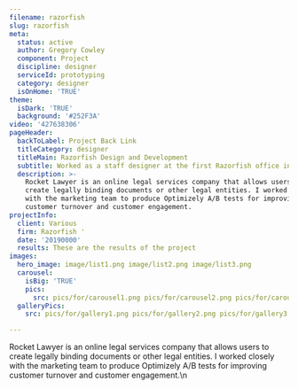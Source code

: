 ```yaml
---
filename: razorfish
slug: razorfish
meta:
  status: active
  author: Gregory Cowley
  component: Project
  discipline: designer
  serviceId: prototyping
  category: designer
  isOnHome: 'TRUE'
theme:
  isDark: 'TRUE'
  background: '#252F3A'
video: '427638306'
pageHeader:
  backToLabel: Project Back Link
  titleCategory: designer
  titleMain: Razorfish Design and Development
  subtitle: Worked as a staff designer at the first Razorfish office in San Francisco.
  description: >-
    Rocket Lawyer is an online legal services company that allows users to
    create legally binding documents or other legal entities. I worked closely
    with the marketing team to produce Optimizely A/B tests for improving
    customer turnover and customer engagement.
projectInfo:
  client: Various
  firm: Razorfish '
  date: '20190000'
  results: These are the results of the project
images:
  hero_image: image/list1.png image/list2.png image/list3.png
  carousel:
    isBig: 'TRUE'
    pics:
      src: pics/for/carousel1.png pics/for/carousel2.png pics/for/carousel3.png
  galleryPics:
    src: pics/for/gallery1.png pics/for/gallery2.png pics/for/gallery3.png

---
```

Rocket Lawyer is an online legal services company that allows users to create legally binding documents or other legal entities. I worked closely with the marketing team to produce Optimizely A/B tests for improving customer turnover and customer engagement.\n
  